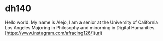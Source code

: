 # **dh140**
Hello world. My name is Alejo, I am a senior at the University of California Los Angeles Majoring in Philosophy and minorning in Digital Humanities. 
[https://www.instagram.com/afracing126/](url)
